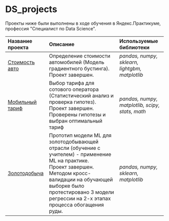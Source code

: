 # DS_projects

Проекты ниже были выполнены в ходе обучения в Яндекс.Практикуме, профессия "Специалист по Data Science".

| Название проекта | Описание | Используемые библиотеки | 
| :---------------------- | :---------------------- | :---------------------- |
| [Стоимость авто](car_price) | Определение стоимости автомобилей (Модель градиентного бустинга). <br /> Проект завершен. | *pandas, numpy, sklearn, lightgbm, matplotlib* |
| [Мобильный тариф](mobile_tariff) | Выбор тарифа для сотового оператора (Статистический анализ и проверка гипотез). <br /> Проект завершен. Проверены гипотезы и выбран оптимальный тариф | *pandas, numpy, matplotlib, scipy, stats, math* |
| [Золотодобыча](gold_mining) | Прототип модели ML для золотодобывающей отрасли (обучение с учителем) - применение ML на практике. <br /> Проект завершен. Методом кросс-валидации на обучающей выборке было протестировано 3 модели регрессии на 2-х этапах процесса обогащения руды.| *pandas, numpy, sklearn, matplotlib* |
